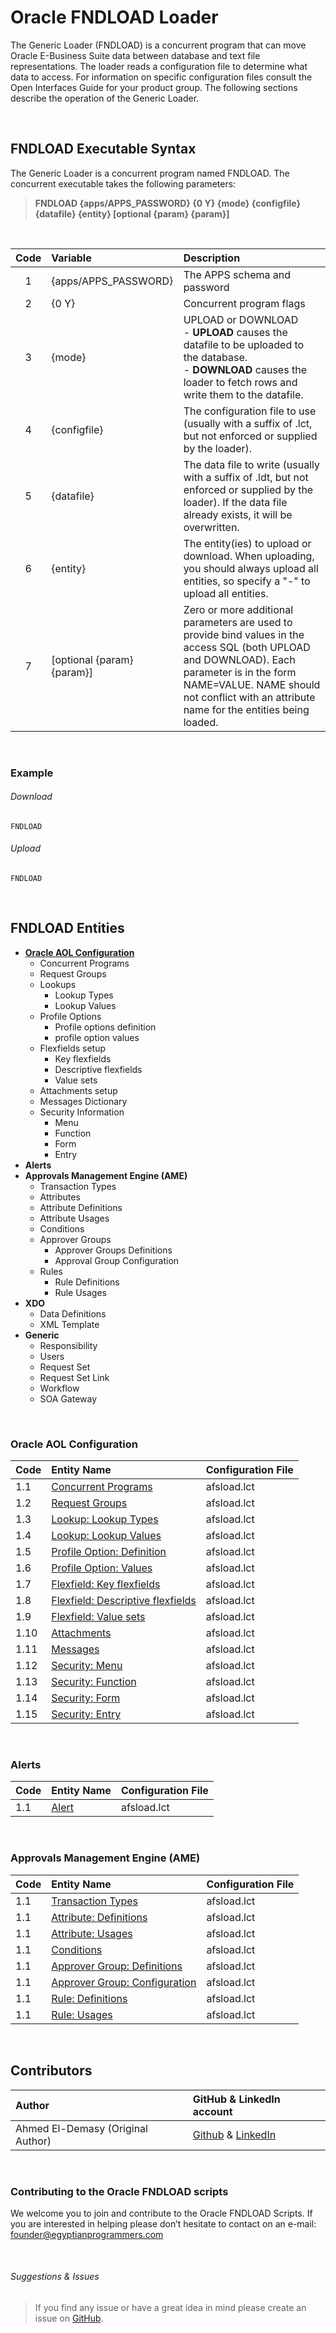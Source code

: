 # Oracle FNDLOAD Loader

The Generic Loader (FNDLOAD) is a concurrent program that can move Oracle E-Business Suite data between database and text file representations. The loader reads a configuration file to determine what data to access. For information on specific configuration files consult the Open Interfaces Guide for your product group. The following sections describe the operation of the Generic Loader.

<br>

## FNDLOAD Executable Syntax 

The Generic Loader is a concurrent program named FNDLOAD. The concurrent executable takes the following parameters:

> **FNDLOAD {apps/APPS_PASSWORD} {0 Y} {mode} {configfile} {datafile} {entity} [optional {param} {param}]**

<br>

| Code      | Variable                   | Description                   |
| :-:       | :--------                  | :--------------------------   |
| 1         | {apps/APPS_PASSWORD}       | The APPS schema and password       |
| 2         | {0 Y}                      | Concurrent program flags       |
| 3         | {mode}                     | UPLOAD or DOWNLOAD <br> - **UPLOAD** causes the datafile to be uploaded to the database. <br> - **DOWNLOAD** causes the loader to fetch rows and write them to the datafile.|
| 4         | {configfile}               | The configuration file to use (usually with a suffix of .lct, but not enforced or supplied by the loader).       |
| 5         | {datafile}                 | The data file to write (usually with a suffix of .ldt, but not enforced or supplied by the loader). If the data file already exists, it will be overwritten.       |
| 6         | {entity}                   | The entity(ies) to upload or download. When uploading, you should always upload all entities, so specify a "-" to upload all entities.       |
| 7         | [optional {param} {param}] | Zero or more additional parameters are used to provide bind values in the access SQL (both UPLOAD and DOWNLOAD). Each parameter is in the form NAME=VALUE. NAME should not conflict with an attribute name for the entities being loaded.       |

<br>

### Example

###### Download
```
FNDLOAD
```

###### Upload
```
FNDLOAD
```


<br>

## **FNDLOAD Entities**

- **<a href="https://github.com/demasy/Oracle-FNDLOAD-Loader#oracle-aol-configuration">Oracle AOL Configuration</a>**
  * Concurrent Programs
  * Request Groups
  * Lookups
    * Lookup Types
    * Lookup Values
  * Profile Options
    * Profile options definition
    * profile option values
  * Flexfields setup
    * Key flexfields
    * Descriptive flexfields 
    * Value sets
  * Attachments setup
  * Messages Dictionary
  * Security Information
    * Menu
    * Function
    * Form
    * Entry
- **Alerts**
- **Approvals Management Engine (AME)**
  * Transaction Types
  * Attributes
  * Attribute Definitions
  * Attribute Usages
  * Conditions
  * Approver Groups
    * Approver Groups Definitions
    * Approval Group Configuration
  * Rules
    * Rule Definitions
    * Rule Usages
- **XDO**
  * Data Definitions
  * XML Template
- **Generic**
  * Responsibility
  * Users
  * Request Set
  * Request Set Link
  * Workflow
  * SOA Gateway

<br>

### Oracle AOL Configuration 

| Code   | Entity Name                           | Configuration File   |
| :-     | :--------                             | :----   |
| 1.1    | <a href="#">Concurrent Programs</a>                  | afsload.lct|
| 1.2    | <a href="#">Request Groups</a>                  | afsload.lct|
| 1.3    | <a href="#">Lookup: Lookup Types</a>                  | afsload.lct|
| 1.4    | <a href="#">Lookup: Lookup Values</a>                  | afsload.lct|
| 1.5    | <a href="#">Profile Option: Definition</a>                  | afsload.lct|
| 1.6    | <a href="#">Profile Option: Values</a>                  | afsload.lct|
| 1.7    | <a href="#">Flexfield: Key flexfields</a>                  | afsload.lct|
| 1.8    | <a href="#">Flexfield: Descriptive flexfields</a>                  | afsload.lct|
| 1.9    | <a href="#">Flexfield: Value sets</a>                  | afsload.lct|
| 1.10   | <a href="#">Attachments</a>                  | afsload.lct|
| 1.11   | <a href="#">Messages</a>                  | afsload.lct|
| 1.12   | <a href="#">Security: Menu</a>                  | afsload.lct|
| 1.13   | <a href="#">Security: Function</a>                  | afsload.lct|
| 1.14   | <a href="#">Security: Form</a>                  | afsload.lct|
| 1.15   | <a href="#">Security: Entry</a>                  | afsload.lct|

<br>

### Alerts

| Code   | Entity Name                           | Configuration File   |
| :-     | :--------                             | :----   |
| 1.1    | <a href="#">Alert</a>                 | afsload.lct|

<br>


### Approvals Management Engine (AME)

| Code   | Entity Name                           | Configuration File   |
| :-     | :--------                             | :----   |
| 1.1    | <a href="#">Transaction Types</a>                 | afsload.lct|
| 1.1    | <a href="#">Attribute: Definitions</a>                 | afsload.lct|
| 1.1    | <a href="#">Attribute: Usages</a>                 | afsload.lct|
| 1.1    | <a href="#">Conditions</a>                 | afsload.lct|
| 1.1    | <a href="#">Approver Group: Definitions</a>                 | afsload.lct|
| 1.1    | <a href="#">Approver Group: Configuration</a>                 | afsload.lct|
| 1.1    | <a href="#">Rule: Definitions</a>                 | afsload.lct|
| 1.1    | <a href="#">Rule: Usages</a>                 | afsload.lct|


<br>



## Contributors

| Author | GitHub & LinkedIn account |
| :-  | :---- |
| Ahmed El-Demasy (Original Author) | <a href="https://github.com/demasy">Github</a> & <a href="https://www.linkedin.com/in/demasy">LinkedIn</a> |
<br>

 ### Contributing to the Oracle FNDLOAD scripts
We welcome you to join and contribute to the Oracle FNDLOAD Scripts. If you are interested in helping please don’t hesitate to contact on an e-mail: founder@egyptianprogrammers.com

<br>

###### Suggestions & Issues
> If you find any issue or have a great idea in mind please create an issue on <a href="https://github.com/demasy/Oracle-FNDLOAD-Loader/issues">GitHub</a>.
